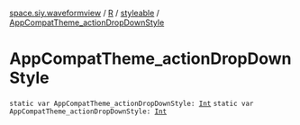 [space.siy.waveformview](../../index.md) / [R](../index.md) / [styleable](index.md) / [AppCompatTheme_actionDropDownStyle](./-app-compat-theme_action-drop-down-style.md)

# AppCompatTheme_actionDropDownStyle

`static var AppCompatTheme_actionDropDownStyle: `[`Int`](https://kotlinlang.org/api/latest/jvm/stdlib/kotlin/-int/index.html)
`static var AppCompatTheme_actionDropDownStyle: `[`Int`](https://kotlinlang.org/api/latest/jvm/stdlib/kotlin/-int/index.html)